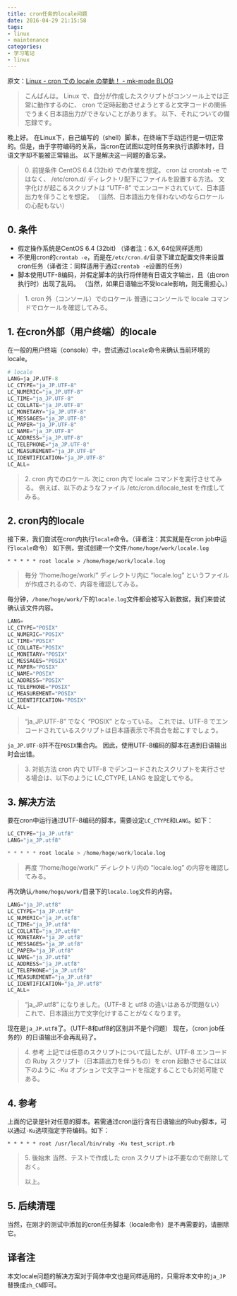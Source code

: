 ```yaml
---
title: cron任务的locale问题
date: 2016-04-29 21:15:58
tags:
- linux
- maintenance
categories:
- 学习笔记
- linux
---
```


原文：[Linux - cron での locale の挙動！ - mk-mode BLOG](http://www.mk-mode.com/octopress/2013/11/26/linux-cron-locale-behavior/)

> こんばんは。
> Linux で、自分が作成したスクリプトがコンソール上では正常に動作するのに、 cron で定時起動させようとすると文字コードの関係でうまく日本語出力ができないことがあります。
> 以下、それについての備忘録です。

晚上好。
在Linux下，自己编写的（shell）脚本，在终端下手动运行是一切正常的。但是，由于字符编码的关系，当cron在试图以定时任务来执行该脚本时，日语文字却不能被正常输出。
以下是解决这一问题的备忘录。

> 0\. 前提条件
> CentOS 6.4 (32bit) での作業を想定。
> cron は crontab -e ではなく、 /etc/cron.d/ ディレクトリ配下にファイルを設置する方法。
> 文字化けが起こるスクリプトは “UTF-8” でエンコードされていて、日本語出力を伴うことを想定。
> （当然、日本語出力を伴わないのならロケールの心配もない）

## 0\. 条件
* 假定操作系统是CentOS 6.4 (32bit) （译者注：6.X, 64位同样适用）
* 不使用cron的`crontab -e`，而是在`/etc/cron.d/`目录下建立配置文件来设置cron任务（译者注：同样适用于通过`crontab -e`设置的任务）
* 脚本使用UTF-8编码，并假定脚本的执行将伴随有日语文字输出，且（由cron执行时）出现了乱码。
（当然，如果日语输出不受locale影响，则无需担心。）

> 1\. cron 外（コンソール）でのロケール
> 普通にコンソールで locale コマンドでロケールを確認してみる。

## 1\. 在cron外部（用户终端）的locale
在一般的用户终端（console）中，尝试通过`locale`命令来确认当前环境的locale。
```python
# locale
LANG=ja_JP.UTF-8
LC_CTYPE="ja_JP.UTF-8"
LC_NUMERIC="ja_JP.UTF-8"
LC_TIME="ja_JP.UTF-8"
LC_COLLATE="ja_JP.UTF-8"
LC_MONETARY="ja_JP.UTF-8"
LC_MESSAGES="ja_JP.UTF-8"
LC_PAPER="ja_JP.UTF-8"
LC_NAME="ja_JP.UTF-8"
LC_ADDRESS="ja_JP.UTF-8"
LC_TELEPHONE="ja_JP.UTF-8"
LC_MEASUREMENT="ja_JP.UTF-8"
LC_IDENTIFICATION="ja_JP.UTF-8"
LC_ALL=
```

> 2\. cron 内でのロケール
> 次に cron 内で locale コマンドを実行させてみる。
> 例えば、以下のようなファイル /etc/cron.d/locale_test を作成してみる。

## 2\. cron内的locale
接下来，我们尝试在cron内执行`locale`命令。（译者注：其实就是在cron job中运行`locale`命令）
如下例，尝试创建一个文件`/home/hoge/work/locale.log`
```
* * * * * root locale > /home/hoge/work/locale.log
```
> 毎分 “/home/hoge/work/” ディレクトリ内に “locale.log” というファイルが作成されるので、内容を確認してみる。

每分钟，`/home/hoge/work/`下的`locale.log`文件都会被写入新数据，我们来尝试确认该文件内容。
```python
LANG=
LC_CTYPE="POSIX"
LC_NUMERIC="POSIX"
LC_TIME="POSIX"
LC_COLLATE="POSIX"
LC_MONETARY="POSIX"
LC_MESSAGES="POSIX"
LC_PAPER="POSIX"
LC_NAME="POSIX"
LC_ADDRESS="POSIX"
LC_TELEPHONE="POSIX"
LC_MEASUREMENT="POSIX"
LC_IDENTIFICATION="POSIX"
LC_ALL=
```
> “ja_JP.UTF-8” でなく “POSIX” となっている。
> これでは、UTF-8 でエンコードされているスクリプトは日本語表示で不具合を起こすでしょう。

`ja_JP.UTF-8`并不在`POSIX`集合内。
因此，使用UTF-8编码的脚本在遇到日语输出时会出错。

> 3\. 対処方法
> cron 内で UTF-8 でデンコードされたスクリプトを実行させる場合は、以下のように LC_CTYPE, LANG を設定してやる。

## 3\. 解决方法
要在cron中运行通过UTF-8编码的脚本，需要设定`LC_CTYPE`和`LANG`。如下：
```python
LC_CTYPE="ja_JP.utf8"
LANG="ja_JP.utf8"

* * * * * root locale > /home/hoge/work/locale.log
```
> 再度 “/home/hoge/work/” ディレクトリ内の “locale.log” の内容を確認してみる。

再次确认`/home/hoge/work/`目录下的`locale.log`文件的内容。
```python
LANG="ja_JP.utf8"
LC_CTYPE="ja_JP.utf8"
LC_NUMERIC="ja_JP.utf8"
LC_TIME="ja_JP.utf8"
LC_COLLATE="ja_JP.utf8"
LC_MONETARY="ja_JP.utf8"
LC_MESSAGES="ja_JP.utf8"
LC_PAPER="ja_JP.utf8"
LC_NAME="ja_JP.utf8"
LC_ADDRESS="ja_JP.utf8"
LC_TELEPHONE="ja_JP.utf8"
LC_MEASUREMENT="ja_JP.utf8"
LC_IDENTIFICATION="ja_JP.utf8"
LC_ALL=
```

> “ja_JP.utf8” になりました。（UTF-8 と utf8 の違いはあるが問題ない）
> これで、日本語出力で文字化けすることがなくなります。

现在是`ja_JP.utf8`了。（UTF-8和utf8的区别并不是个问题）
现在，（cron job任务的）的日语输出不会再乱码了。

> 4\. 参考
> 上記では任意のスクリプトについて話したが、UTF-8 エンコードの Ruby スクリプト（日本語出力を伴うもの）を cron 起動させるには以下のように -Ku オプションで文字コードを指定することでも対処可能である。

## 4\. 参考
上面的记录是针对任意的脚本。若需通过cron运行含有日语输出的Ruby脚本，可以通过`-Ku`选项指定字符编码。如下：
```
* * * * * root /usr/local/bin/ruby -Ku test_script.rb
```

> 5\. 後始末
> 当然、テストで作成した cron スクリプトは不要なので削除しておく。
>
> 以上。

## 5\. 后续清理
当然，在刚才的测试中添加的cron任务脚本（locale命令）是不再需要的，请删除它。

## 译者注
本文locale问题的解决方案对于简体中文也是同样适用的，只需将本文中的`ja_JP`替换成`zh_CN`即可。
